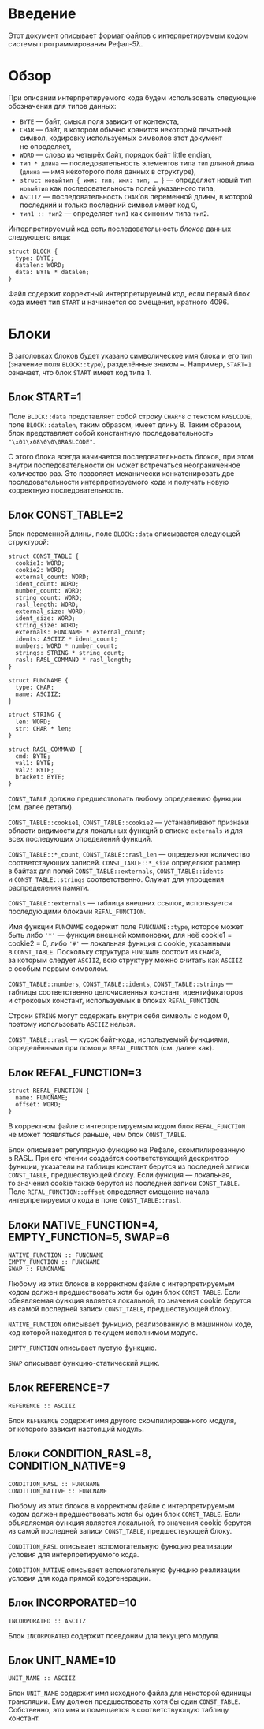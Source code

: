 # Введение

Этот документ описывает формат файлов с интерпретируемым кодом системы
программирования Рефал-5λ.

# Обзор

При описании интерпретируемого кода будем использовать следующие обозначения
для типов данных:

* `BYTE` — байт, смысл поля зависит от контекста,
* `CHAR` — байт, в котором обычно хранится некоторый печатный символ, кодировку
  используемых символов этот документ не определяет,
* `WORD` — слово из четырёх байт, порядок байт little endian,
* `тип * длина` — последовательность элементов типа `тип` длиной `длина`
  (`длина` — имя некоторого поля данных в структуре),
* `struct новыйтип { имя: тип; имя: тип; … }` — определяет новый тип `новыйтип`
  как последовательность полей указанного типа,
* `ASCIIZ` — последовательность `CHAR`’ов переменной длины, в которой последний
  и только последний символ имеет код 0,
* `тип1 :: тип2` — определяет `тип1` как синоним типа `тип2`.

Интерпретируемый код есть последовательность _блоков_ данных следующего вида:

    struct BLOCK {
      type: BYTE;
      datalen: WORD;
      data: BYTE * datalen;
    }

Файл содержит корректный интерпретируемый код, если первый блок кода имеет тип
`START` и начинается со смещения, кратного 4096.

# Блоки
В заголовках блоков будет указано символическое имя блока и его тип (значение
поля `BLOCK::type`), разделённые знаком `=`. Например, `START=1` означает, что
блок `START` имеет код типа 1.

## Блок START=1

Поле `BLOCK::data` представляет собой строку `CHAR*8` с текстом `RASLCODE`,
поле `BLOCK::datalen`, таким образом, имеет длину 8. Таким образом, блок
представляет собой константную последовательность `"\x01\x08\0\0\0RASLCODE"`.

С этого блока всегда начинается последовательность блоков, при этом внутри
последовательности он может встречаться неограниченное количество раз. Это
позволяет механически конкатенировать две последовательности интерпретируемого
кода и получать новую корректную последовательность.

## Блок CONST_TABLE=2

Блок переменной длины, поле `BLOCK::data` описывается следующей структурой:

    struct CONST_TABLE {
      cookie1: WORD;
      cookie2: WORD;
      external_count: WORD;
      ident_count: WORD;
      number_count: WORD;
      string_count: WORD;
      rasl_length: WORD;
      external_size: WORD;
      ident_size: WORD;
      string_size: WORD;
      externals: FUNCNAME * external_count;
      idents: ASCIIZ * ident_count;
      numbers: WORD * number_count;
      strings: STRING * string_count;
      rasl: RASL_COMMAND * rasl_length;
    }

    struct FUNCNAME {
      type: CHAR;
      name: ASCIIZ;
    }

    struct STRING {
      len: WORD;
      str: CHAR * len;
    }

    struct RASL_COMMAND {
      cmd: BYTE;
      val1: BYTE;
      val2: BYTE;
      bracket: BYTE;
    }

`CONST_TABLE` должно предшествовать любому определению функции (см. далее
детали).

`CONST_TABLE::cookie1`, `CONST_TABLE::cookie2` — устанавливают признаки области
видимости для локальных функций в списке `externals` и для всех последующих
определений функций.

`CONST_TABLE::*_count`, `CONST_TABLE::rasl_len` — определяют количество
соответствующих записей. `CONST_TABLE::*_size` определяют размер в байтах для
полей `CONST_TABLE::externals`, `CONST_TABLE::idents` и `CONST_TABLE::strings`
соответственно. Служат для упрощения распределения памяти.

`CONST_TABLE::externals` — таблица внешних ссылок, используется последующими
блоками `REFAL_FUNCTION`.

Имя функции `FUNCNAME` содержит поле `FUNCNAME::type`, которое может быть либо
`'*'` — функция внешней компоновки, для неё cookie1 = cookie2 = 0, либо `'#'` —
локальная функция с cookie, указанными в `CONST_TABLE`. Поскольку структура
`FUNCNAME` состоит из `CHAR`’а, за которым следует `ASCIIZ`, всю структуру
можно считать как `ASCIIZ` с особым первым символом.

`CONST_TABLE::numbers`, `CONST_TABLE::idents`, `CONST_TABLE::strings` — таблицы
соответственно целочисленных констант, идентификаторов и строковых констант,
используемых в блоках `REFAL_FUNCTION`.

Строки `STRING` могут содержать внутри себя символы с кодом 0, поэтому
использовать `ASCIIZ` нельзя.

`CONST_TABLE::rasl` — кусок байт-кода, используемый функциями, определёнными
при помощи `REFAL_FUNCTION` (см. далее как).

## Блок REFAL_FUNCTION=3

    struct REFAL_FUNCTION {
      name: FUNCNAME;
      offset: WORD;
    }

В корректном файле с интерпретируемым кодом блок `REFAL_FUNCTION` не может
появляться раньше, чем блок `CONST_TABLE`.

Блок описывает регулярную функцию на Рефале, скомпилированную в RASL. При его
чтении создаётся соответствующий дескриптор функции, указатели на таблицы
констант берутся из последней записи `CONST_TABLE`, предшествующей блоку.
Если функция — локальная, то значения cookie также берутся из последней
записи `CONST_TABLE`. Поле `REFAL_FUNCTION::offset` определяет смещение
начала интерпретируемого кода в поле `CONST_TABLE::rasl`.

## Блоки NATIVE_FUNCTION=4, EMPTY_FUNCTION=5, SWAP=6

    NATIVE_FUNCTION :: FUNCNAME
    EMPTY_FUNCTION :: FUNCNAME
    SWAP :: FUNCNAME

Любому из этих блоков в корректном файле с интерпретируемым кодом должен
предшествовать хотя бы один блок `CONST_TABLE`. Если объявляемая функция
является локальной, то значения cookie берутся из самой последней записи
`CONST_TABLE`, предшествующей блоку.

`NATIVE_FUNCTION` описывает функцию, реализованную в машинном коде, код которой
находится в текущем исполнимом модуле.

`EMPTY_FUNCTION` описывает пустую функцию.

`SWAP` описывает функцию-статический ящик.

## Блок REFERENCE=7

    REFERENCE :: ASCIIZ

Блок `REFERENCE` содержит имя другого скомпилированного модуля, от которого
зависит настоящий модуль.

## Блоки CONDITION_RASL=8, CONDITION_NATIVE=9

    CONDITION_RASL :: FUNCNAME
    CONDITION_NATIVE :: FUNCNAME

Любому из этих блоков в корректном файле с интерпретируемым кодом должен
предшествовать хотя бы один блок `CONST_TABLE`. Если объявляемая функция
является локальной, то значения cookie берутся из самой последней записи
`CONST_TABLE`, предшествующей блоку.

`CONDITION_RASL` описывает вспомогательную функцию реализации условия
для интерпретируемого кода.

`CONDITION_NATIVE` описывает вспомогательную функцию реализации условия
для кода прямой кодогенерации.

## Блок INCORPORATED=10

    INCORPORATED :: ASCIIZ

Блок `INCORPORATED` содержит псевдоним для текущего модуля.

## Блок UNIT_NAME=10

    UNIT_NAME :: ASCIIZ

Блок `UNIT_NAME` содержит имя исходного файла для некоторой единицы трансляции.
Ему должен предшествовать хотя бы один `CONST_TABLE`. Собственно, это имя
и помещается в соответствующую таблицу констант.

